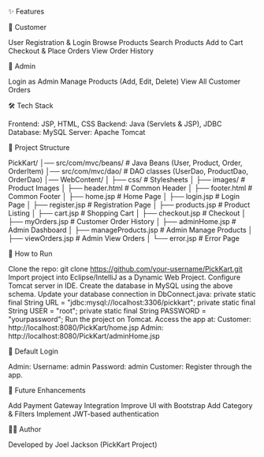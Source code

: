 ✨ Features

👤 Customer

User Registration & Login
Browse Products
Search Products
Add to Cart
Checkout & Place Orders
View Order History

🔑 Admin

Login as Admin
Manage Products (Add, Edit, Delete)
View All Customer Orders

🛠️ Tech Stack

Frontend: JSP, HTML, CSS
Backend: Java (Servlets & JSP), JDBC
Database: MySQL
Server: Apache Tomcat

📂 Project Structure

PickKart/
│── src/com/mvc/beans/ # Java Beans (User, Product, Order, OrderItem)
│── src/com/mvc/dao/ # DAO classes (UserDao, ProductDao, OrderDao)
│── WebContent/
│ ├── css/ # Stylesheets
│ ├── images/ # Product Images
│ ├── header.html # Common Header
│ ├── footer.html # Common Footer
│ ├── home.jsp # Home Page
│ ├── login.jsp # Login Page
│ ├── register.jsp # Registration Page
│ ├── products.jsp # Product Listing
│ ├── cart.jsp # Shopping Cart
│ ├── checkout.jsp # Checkout
│ ├── myOrders.jsp # Customer Order History
│ ├── adminHome.jsp # Admin Dashboard
│ ├── manageProducts.jsp # Admin Manage Products
│ ├── viewOrders.jsp # Admin View Orders
│ └── error.jsp # Error Page

🚀 How to Run

Clone the repo:
git clone https://github.com/your-username/PickKart.git
Import project into Eclipse/IntelliJ as a Dynamic Web Project.
Configure Tomcat server in IDE.
Create the database in MySQL using the above schema.
Update your database connection in DbConnect.java:
private static final String URL = "jdbc:mysql://localhost:3306/pickkart";
private static final String USER = "root";
private static final String PASSWORD = "yourpassword";
Run the project on Tomcat.
Access the app at:
Customer: http://localhost:8080/PickKart/home.jsp
Admin: http://localhost:8080/PickKart/adminHome.jsp

🔑 Default Login

Admin:
Username: admin
Password: admin
Customer: Register through the app.

📌 Future Enhancements

Add Payment Gateway Integration
Improve UI with Bootstrap
Add Category & Filters
Implement JWT-based authentication

👨‍💻 Author

Developed by Joel Jackson (PickKart Project)
